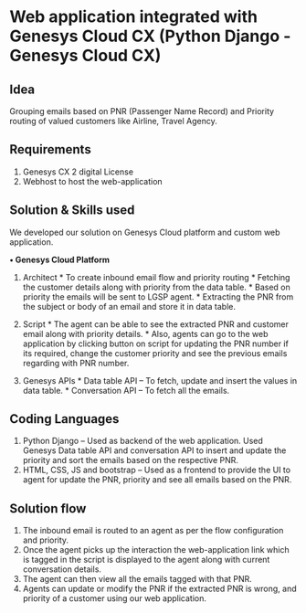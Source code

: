 # Web application integrated with Genesys Cloud CX (Python Django - Genesys Cloud CX)

Idea
----
Grouping emails based on PNR (Passenger Name Record) and Priority routing of valued customers like Airline, Travel Agency.

Requirements
------------
  1.	Genesys CX 2 digital License 
  2.	Webhost to host the web-application
  
Solution & Skills used
----------------------
We developed our solution on Genesys Cloud platform and custom web application.

**•	Genesys Cloud Platform**
  1. Architect 
    * To create inbound email flow and priority routing 
    * Fetching the customer details along with priority from the data table.
    * Based on priority the emails will be sent to LGSP agent.
    * Extracting the PNR from the subject or body of an email and store it in data table.

  2. Script 
    * The agent can be able to see the extracted PNR and customer email along with priority details.
    * Also, agents can go to the web application by clicking button on script for updating the PNR number if its required, change the customer priority and see the previous      emails regarding with PNR number.

  3. Genesys APIs
    * Data table API – To fetch, update and insert the values in data table.
    * Conversation API – To fetch all the emails.

Coding Languages
----------------
1. Python Django – Used as backend of the web application. Used Genesys Data table API and conversation API to insert and update the priority and sort the emails based on    the respective PNR.
2. HTML, CSS, JS and bootstrap – Used as a frontend to provide the UI to agent for update the PNR, priority and see all emails based on the PNR.

Solution flow
-------------
1. The inbound email is routed to an agent as per the flow configuration and priority.
2. Once the agent picks up the interaction the web-application link which is tagged in the script is displayed to the agent along with current conversation details. 
3. The agent can then view all the emails tagged with that PNR. 
4. Agents can update or modify the PNR if the extracted PNR is wrong, and priority of a customer using our web application.




